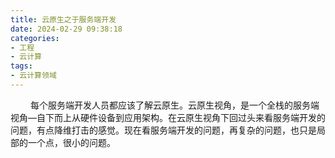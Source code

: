```yaml
---
title: 云原生之于服务端开发
date: 2024-02-29 09:38:18
categories:
- 工程
- 云计算
tags:
- 云计算领域
---
```



&ensp;&ensp;&ensp;&ensp; 每个服务端开发人员都应该了解云原生。云原生视角，是一个全栈的服务端视角—自下而上从硬件设备到应用架构。在云原生视角下回过头来看服务端开发的问题，有点降维打击的感觉。现在看服务端开发的问题，再复杂的问题，也只是局部的一个点，很小的问题。
